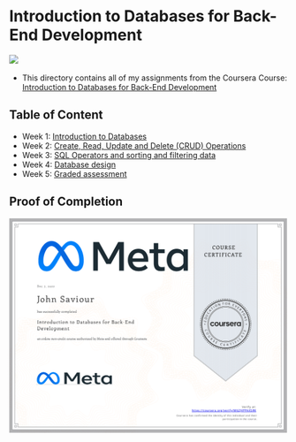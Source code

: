 # Introduction to Databases for Back-End Development

<img src="../meta-logo.png" width=150>

- This directory contains all of my assignments from the Coursera Course: [Introduction to Databases for Back-End Development](https://www.coursera.org/learn/intro-to-databases-back-end-development?specialization=meta-back-end-developer)

## Table of Content

- Week 1: [Introduction to Databases](https://github.com/johnsaviy/Meta-Back-End-Developer-Professional/tree/master/Course%203%20-%20Introduction%20to%20Databases%20for%20Back-End%20Development/Week%201%20-%20Introduction%20to%20Databases)
- Week 2: [Create, Read, Update and Delete (CRUD) Operations](https://github.com/johnsaviy/Meta-Back-End-Developer-Professional/tree/master/Course%203%20-%20Introduction%20to%20Databases%20for%20Back-End%20Development/Week%202%20-%20Create%2C%20Read%2C%20Update%20and%20Delete%20(CRUD)%20Operations)
- Week 3: [SQL Operators and sorting and filtering data](https://github.com/johnsaviy/Meta-Back-End-Developer-Professional/tree/master/Course%203%20-%20Introduction%20to%20Databases%20for%20Back-End%20Development/Week%203%20-%20SQL%20Operators%20and%20sorting%20and%20filtering%20data)
- Week 4: [Database design](https://github.com/johnsaviy/Meta-Back-End-Developer-Professional/tree/master/Course%203%20-%20Introduction%20to%20Databases%20for%20Back-End%20Development/Week%204%20-%20Database%20design)
- Week 5: [Graded assessment](https://github.com/johnsaviy/Meta-Back-End-Developer-Professional/tree/master/Course%203%20-%20Introduction%20to%20Databases%20for%20Back-End%20Development/Week%205%20-%20Graded%20assessment)

## Proof of Completion

<img src="./certificate.png" width=800>